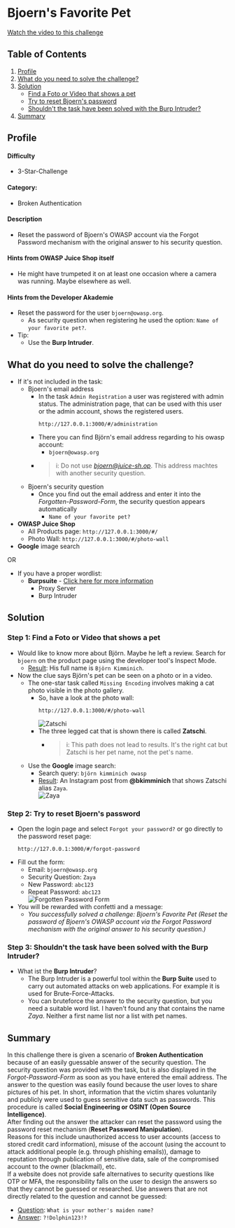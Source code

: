 # Bjoern's Favorite Pet
<a href="https://go.screenpal.com/watch/cTVj6RnezMv">Watch the video to this challenge</a>

## Table of Contents
1. <a href="#profile">Profile</a>  
2. <a href="#what-do-you-need-to-solve-the-challenge">What do you need to solve the challenge?</a>  
3. <a href="#solution">Solution</a> 
    - <a href="#step-1-find-a-foto-or-video-that-shows-a-pet">Find a Foto or Video that shows a pet</a>
    - <a href="#step-2-try-to-reset-bjoerns-password">Try to reset Bjoern's password</a>
    - <a href="#step-3-shouldnt-the-task-have-been-solved-with-the-burp-intruder">Shouldn't the task have been solved with the Burp Intruder?</a>
4. <a href="#summary">Summary</a> 

## Profile
#### Difficulty
- 3-Star-Challenge

#### Category:
- Broken Authentication

#### Description
- Reset the password of Bjoern's OWASP account via the Forgot Password mechanism with the original answer to his security question.

#### Hints from OWASP Juice Shop itself
- He might have trumpeted it on at least one occasion where a camera was running. Maybe elsewhere as well.

#### Hints from the Developer Akademie
- Reset the password for the user `bjoern@owasp.org`.
    - As security question when registering he used the option: `Name of your favorite pet?`.
- Tip:
    - Use the **Burp Intruder**.

## What do you need to solve the challenge?
- If it's not included in the task:
    - Bjoern's email address
        - In the task `Admin Registration` a user was registered with admin status. The administration page, that can be used with this user or the admin account, shows the registered users. 
            ```
            http://127.0.0.1:3000/#/administration
            ```
        - There you can find Björn's email address regarding to his owasp account:
            - `bjoern@owasp.org`
        - >i: Do not use *bjoern@juice-sh.op*. This address machtes with another security question.
    - Bjoern's security question
        - Once you find out the email address and enter it into the *Forgotten-Password-Form*, the security question appears automatically
            - `Name of your favorite pet?`
- **OWASP Juice Shop**
    - All Products page: `http://127.0.0.1:3000/#/`
    - Photo Wall: `http://127.0.0.1:3000/#/photo-wall`
- **Google** image search  

OR
- If you have a proper wordlist:
    - **Burpsuite** - <a href="https://portswigger.net/burp">Click here for more information</a>
        - Proxy Server
        - Burp Intruder

## Solution
### Step 1: Find a Foto or Video that shows a pet
- Would like to know more about Björn. Maybe he left a review. Search for `bjoern` on the product page using the developer tool's Inspect Mode.
    - <ins>Result</ins>: His full name is `Björn Kimminich`.
- Now the clue says Björn's pet can be seen on a photo or in a video.
    - The one-star task called `Missing Encoding` involves making a cat photo visible in the photo gallery.
        - So, have a look at the photo wall:
            ```
            http://127.0.0.1:3000/#/photo-wall
            ```
            <img alt="Zatschi" src="https://github.com/SarahZimmermann-Schmutzler/juice_shop_challenges/blob/main/bjoern's_favorite_pet/zatschi.png"></img>
        - The three legged cat that is shown there is called **Zatschi**.
            - >i: This path does not lead to results. It's the right cat but Zatschi is her pet name, not the pet's name.
    - Use the **Google** image search:
        - Search query: `björn kimminich owasp`
        - <ins>Result</ins>: An Instagram post from **@bkimminich** that shows Zatschi alias `Zaya`.  
        <img alt="Zaya" src="https://github.com/SarahZimmermann-Schmutzler/juice_shop_challenges/blob/main/bjoern's_favorite_pet/zaya.png"></img>

### Step 2: Try to reset Bjoern's password
- Open the login page and select `Forgot your password?` or go directly to the password reset page:
    ```
    http://127.0.0.1:3000/#/forgot-password
    ```
- Fill out the form:
    - Email: `bjoern@owasp.org`
    - Security Question: `Zaya`
    - New Password: `abc123`
    - Repeat Password: `abc123`  
    <img alt="Forgotten Password Form" src="https://github.com/SarahZimmermann-Schmutzler/juice_shop_challenges/blob/main/bjoern's_favorite_pet/forgotten-pwd.png"></img>
- You will be rewarded with confetti and a message:
    - *You successfully solved a challenge: Bjoern's Favorite Pet (Reset the password of Bjoern's OWASP account via the Forgot Password mechanism with the original answer to his security question.)*


### Step 3: Shouldn't the task have been solved with the **Burp Intruder**?
- What ist the **Burp Intruder**?
    - The Burp Intruder is a powerful tool within the **Burp Suite** used to carry out automated attacks on web applications. For example it is used for Brute-Force-Attacks.
    - You can bruteforce the answer to the security question, but you need a suitable word list. I haven't found any that contains the name *Zaya*. Neither a first name list nor a list with pet names.

## Summary
In this challenge there is given a scenario of **Broken Authentication** because of an easily guessable answer of the security question. The security question was provided with the task, but is also displayed in the *Forgot-Password-Form* as soon as you have entered the email address. The answer to the question was easily found because the user loves to share pictures of his pet. In short, information that the victim shares voluntarily and publicly were used to guess sensitive data such as passwords. This procedure is called **Social Engineering or OSINT (Open Source Intelligence)**.  
After finding out the answer the attacker can reset the password using the password reset mechanism (**Reset Password Manipulation**).   
Reasons for this include unauthorized access to user accounts (access to stored credit card information), misuse of the account (using the account to attack additional people (e.g. through phishing emails)), damage to reputation through publication of sensitive data, sale of the compromised account to the owner (blackmail), etc.  
If a website does not provide safe alternatives to security questions like OTP or MFA, the responsibility falls on the user to design the answers so that they cannot be guessed or researched. Use answers that are not directly related to the question and cannot be guessed:
- <ins>Question</ins>: `What is your mother's maiden name?`
- <ins>Answer</ins>: `?!Dolphin123!?`
